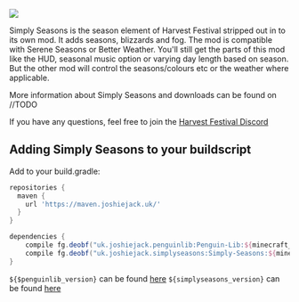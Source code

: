 ![](src/main/resources/assets/harvestfestival/logo.png)

Simply Seasons is the season element of Harvest Festival stripped out in to its own mod. It adds seasons, blizzards and fog. The mod is compatible with Serene Seasons or Better Weather. You'll still get the parts of this mod like the HUD, seasonal music option or varying day length based on season. But the other mod will control the seasons/colours etc or the weather where applicable.

More information about Simply Seasons and downloads can be found on //TODO

If you have any questions, feel free to join the [Harvest Festival Discord](https://discord.gg/MRZAyze)

Adding Simply Seasons to your buildscript
---
Add to your build.gradle:
```gradle
repositories {
  maven {
    url 'https://maven.joshiejack.uk/'
  }
}

dependencies {
    compile fg.deobf("uk.joshiejack.penguinlib:Penguin-Lib:${minecraft_version}-${penguinlib_version}")
    compile fg.deobf("uk.joshiejack.simplyseasons:Simply-Seasons:${minecraft_version}-${simplyseasons_version}")
}
```

`${$penguinlib_version}` can be found [here](https://maven.joshiejack.uk/uk/joshiejack/penguinlib/Penguin-Lib/)
`${simplyseasons_version}` can be found [here](https://maven.joshiejack.uk/uk/joshiejack/simplyseasons/Simply-Seasons/)